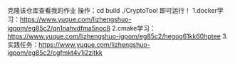 克隆该仓库查看我的作业
操作：cd build
     ./CryptoTool
     即可运行！
     1.docker学习：https://www.yuque.com/lizhengshuo-igpom/eg85c2/qn1nahvdfma5noc8
     2.cmake学习：https://www.yuque.com/lizhengshuo-igpom/eg85c2/hegog61kk60hptee
     3.实践任务：https://www.yuque.com/lizhengshuo-igpom/eg85c2/cgfmkt4v1i2zitkk
